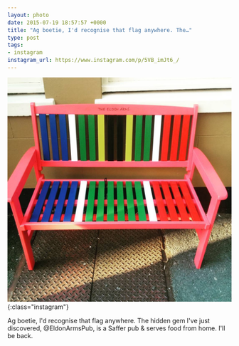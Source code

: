 ```yaml
---
layout: photo
date: 2015-07-19 18:57:57 +0000
title: "Ag boetie, I'd recognise that flag anywhere. The…"
type: post
tags:
- instagram
instagram_url: https://www.instagram.com/p/5VB_imJt6_/
---
```


![Instagram - 5VB_imJt6](/img/5VB_imJt6.jpg){:class="instagram"}

Ag boetie, I'd recognise that flag anywhere. The hidden gem I've just discovered, @EldonArmsPub, is a Saffer pub & serves food from home. I'll be back.
